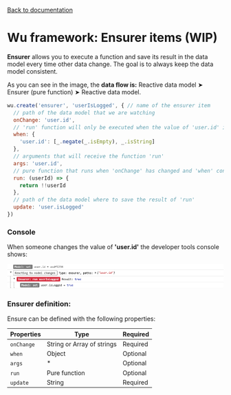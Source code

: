 [Back to documentation](./README.md)

# Wu framework: Ensurer items (WIP)

**Ensurer** allows you to execute a function and save its result in the data model every time other data change. The goal is to always keep the data model consistent.

As you can see in the image, the **data flow is:** Reactive data model &#10148; Ensurer (pure function) &#10148; Reactive data model.

```javascript
wu.create('ensurer', 'userIsLogged', { // name of the ensurer item
  // path of the data model that we are watching
  onChange: 'user.id',
  // 'run' function will only be executed when the value of 'user.id' is a non-empty string
  when: {
    'user.id': [_.negate(_.isEmpty), _.isString]
  },
  // arguments that will receive the function 'run'
  args: 'user.id',
  // pure function that runs when 'onChange' has changed and 'when' conditions match
  run: (userId) => {
    return !!userId
  },
  // path of the data model where to save the result of 'run'
  update: 'user.isLogged'
})
```

### Console
When someone changes the value of **'user.id'** the developer tools console shows:

![Console](./wu-framework-ensurer-console.png)

### Ensurer definition:

Ensure can be defined with the following properties:

| Properties | Type                       | Required |
| ---------- |----------------------------| ---------|
| `onChange` | String or Array of strings | Required |
| `when`     | Object                     | Optional |
| `args`     | *                          | Optional |
| `run`      | Pure function              | Optional |
| `update`   | String                     | Required |
